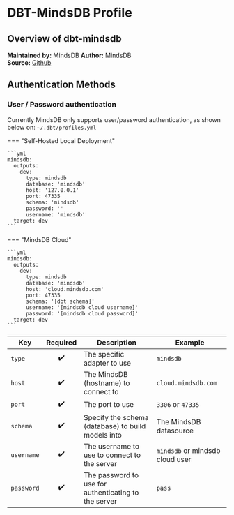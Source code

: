 # DBT-MindsDB Profile
## Overview of dbt-mindsdb
**Maintained by:** MindsDB
**Author:** MindsDB  
**Source:** [Github](https://github.com/mindsdb/dbt-mindsdb)
<!-- **dbt Cloud:** Supported        
**dbt Slack channel** [Link to channel](https://getdbt.slack.com/archives/CJN7XRF1B)       -->

## Authentication Methods

### User / Password authentication

Currently MindsDB only supports user/password authentication, as shown below on: `~/.dbt/profiles.yml`

=== "Self-Hosted Local Deployment"

    ```yml
    mindsdb:
      outputs:
        dev:
          type: mindsdb
          database: 'mindsdb'
          host: '127.0.0.1'
          port: 47335
          schema: 'mindsdb'
          password: ''
          username: 'mindsdb'
      target: dev
    ```

=== "MindsDB Cloud"

    ```yml
    mindsdb:
      outputs:
        dev:
          type: mindsdb
          database: 'mindsdb'
          host: 'cloud.mindsdb.com'
          port: 47335
          schema: '[dbt schema]'
          username: '[mindsdb cloud username]'
          password: '[mindsdb cloud password]'
      target: dev
    ```


| Key      | Required | Description                                          | Example                        |
| -------- | :--------: | ---------------------------------------------------- | ------------------------------ |
| `type`     |    ✔️   | The specific adapter to use                          | `mindsdb`                      |
| `host`     |    ✔️   | The MindsDB (hostname) to connect to                 | `cloud.mindsdb.com`            |
| `port`     |    ✔️   | The port to use                                      | `3306`  or `47335`             |
| `schema`   |    ✔️   | Specify the schema (database) to build models into   | The MindsDB datasource         |
| `username` |    ✔️   | The username to use to connect to the server         | `mindsdb` or mindsdb cloud user|
| `password` |    ✔️   | The password to use for authenticating to the server | `pass`                          |
